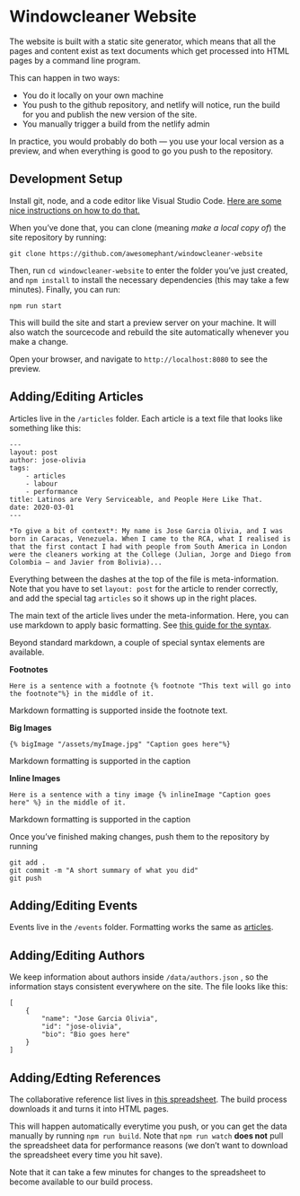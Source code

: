 # Windowcleaner Website

The website is built with a static site generator, which means that all the pages and content exist as text documents which get processed into HTML pages by a command line program.

This can happen in two ways:

- You do it locally on your own machine
- You push to the github repository, and netlify will notice, run the build for you and publish the new version of the site.
- You manually trigger a build from the netlify admin

In practice, you would probably do both — you use your local version as a preview, and when everything is good to go you push to the repository.


## Development Setup

Install git, node, and a code editor like Visual Studio Code. [Here are some nice instructions on how to do that.](https://awesomephant.github.io/untitled-coding-workshop/chapters/tools/)

When you’ve done that, you can clone (meaning *make a local copy of*) the site repository by running:


    git clone https://github.com/awesomephant/windowcleaner-website

Then, run  `cd windowcleaner-website`  to enter the folder you’ve just created, and `npm install` to install the necessary dependencies (this may take a few minutes). Finally, you can run:


    npm run start

This will build the site and start a preview server on your machine. It will also watch the sourcecode and rebuild the site automatically whenever you make a change.

Open your browser, and navigate to  `http://localhost:8080` to see the preview.

## Adding/Editing Articles

Articles live in the `/articles` folder. Each article is a text file that looks like something like this:


    ---
    layout: post
    author: jose-olivia
    tags:
        - articles
        - labour
        - performance
    title: Latinos are Very Serviceable, and People Here Like That.
    date: 2020-03-01
    ---
    
    *To give a bit of context*: My name is Jose Garcia Olivia, and I was born in Caracas, Venezuela. When I came to the RCA, what I realised is that the first contact I had with people from South America in London were the cleaners working at the College (Julian, Jorge and Diego from Colombia – and Javier from Bolivia)...

Everything between the dashes at the top of the file is meta-information. Note that you have to set `layout: post` for the article to render correctly, and add the special tag `articles` so it shows up in the right places.

The main text of the article lives under the meta-information. Here, you can use markdown to apply basic formatting. See [this guide for the syntax](https://guides.github.com/features/mastering-markdown/).

Beyond standard markdown, a couple of special syntax elements are available.

**Footnotes**

    Here is a sentence with a footnote {% footnote "This text will go into the footnote"%} in the middle of it.

Markdown formatting is supported inside the footnote text.

**Big Images**

    {% bigImage "/assets/myImage.jpg" "Caption goes here"%}

Markdown formatting is supported in the caption

**Inline Images**

    Here is a sentence with a tiny image {% inlineImage "Caption goes here" %} in the middle of it.

Markdown formatting is supported in the caption

Once you’ve finished making changes, push them to the repository by running


    git add .
    git commit -m "A short summary of what you did"
    git push


## Adding/Editing Events

Events live in the `/events` folder. Formatting works the same as [articles](https://paper.dropbox.com/doc/Windowcleaner-Website-Manual--A2xIm2f_cuOhZvj2wfoLz_bcAg-sb2JNa0FQg87qLx1jcqM5#:uid=887227699861325353249355&h2=Adding/Editing-Articles). 


## Adding/Editing Authors

We keep information about authors inside `/data/authors.json` , so the information stays consistent everywhere on the site. The file looks like this:


    [
        {
            "name": "Jose Garcia Olivia",
            "id": "jose-olivia",
            "bio": "Bio goes here" 
        }
    ]


## Adding/Edting References

The collaborative reference list lives in [this spreadsheet](https://docs.google.com/spreadsheets/d/1-QQNlh1FwsTEmwdYni0hfT4HMzutPspM9pTVR4VDZlE/edit?usp=sharing). The build process downloads it and turns it into HTML pages.

This will happen automatically everytime you push, or you can get the data manually by running `npm run build`. Note that `npm run watch` **does not** pull the spreadsheet data for performance reasons (we don’t want to download the spreadsheet every time you hit save).

Note that it can take a few minutes for changes to the spreadsheet to become available to our build process.

